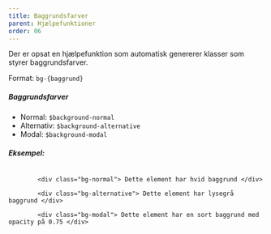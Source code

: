 ```yaml
---
title: Baggrundsfarver
parent: Hjælpefunktioner
order: 06
---
```


<p>Der er opsat en hjælpefunktion som automatisk genererer klasser som styrer baggrundsfarver. </p>
Format: <code>bg-{baggrund}</code>

<h5 class="mb-0">Baggrundsfarver</h5>
<ul>
    <li>Normal: <code>$background-normal</code></li>
    <li>Alternativ: <code>$background-alternative</code></li>
    <li>Modal: <code>$background-modal</code></li>
</ul>

<h5>Eksempel:</h5>
<div class="code-highlight">
    <code>
        &lt;div class="bg-normal"&gt; Dette element har hvid baggrund &lt;/div&gt; <br>
        &lt;div class="bg-alternative"&gt; Dette element har lysegrå baggrund &lt;/div&gt;<br>
        &lt;div class="bg-modal"&gt; Dette element har en sort baggrund med opacity på 0.75 &lt;/div&gt;
    </code>
</div>


